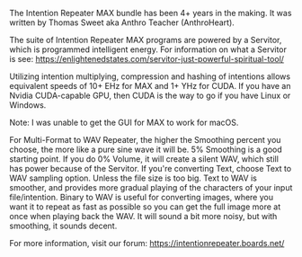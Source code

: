 The Intention Repeater MAX bundle has been 4+ years in the making. It was written by Thomas Sweet aka Anthro Teacher (AnthroHeart).

The suite of Intention Repeater MAX programs are powered by a Servitor, which is programmed intelligent energy.
For information on what a Servitor is see: https://enlightenedstates.com/servitor-just-powerful-spiritual-tool/

Utilizing intention multiplying, compression and hashing of intentions allows equivalent speeds of 10+ EHz for MAX and 1+ YHz for CUDA.
If you have an Nvidia CUDA-capable GPU, then CUDA is the way to go if you have Linux or Windows.

Note: I was unable to get the GUI for MAX to work for macOS.

For Multi-Format to WAV Repeater, the higher the Smoothing percent you choose, the more like a pure sine wave it will be.
5% Smoothing is a good starting point. If you do 0% Volume, it will create a silent WAV, which still has power because of the Servitor.
If you're converting Text, choose Text to WAV sampling option. Unless the file size is too big.
Text to WAV is smoother, and provides more gradual playing of the characters of your input file/intention.
Binary to WAV is useful for converting images, where you want it to repeat as fast as possible so you can get the full image more at once
when playing back the WAV. It will sound a bit more noisy, but with smoothing, it sounds decent.

For more information, visit our forum: https://intentionrepeater.boards.net/